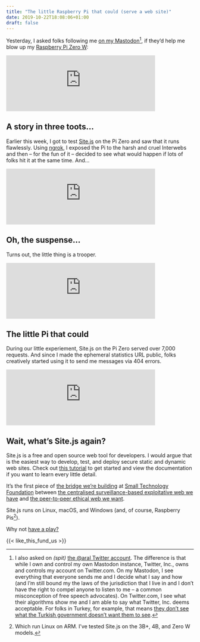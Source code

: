 ```yaml
---
title: "The little Raspberry Pi that could (serve a web site)"
date: 2019-10-22T18:08:06+01:00
draft: false
---
```


Yesterday, I asked folks following me [on my Mastodon](https://mastodon.ar.al/@aral)[^1], if they’d help me blow up my [Raspberry Pi Zero W](https://magpi.raspberrypi.org/articles/pi-zero-w):

<iframe src="https://mastodon.ar.al/@aral/103001447721807970/embed" class="mastodon-embed" style="max-width: 100%; border: 0" width="400" allowfullscreen="allowfullscreen"></iframe><script src="https://mastodon.ar.al/embed.js" async="async"></script>

## A story in three toots…

Earlier this week, I got to test [Site.js](https://sitejs.org) on the Pi Zero and saw that it runs flawlessly. Using [ngrok](https://ngrok.com), I exposed the Pi to the harsh and cruel Interwebs and then – for the fun of it – decided to see what would happen if lots of folks hit it at the same time. And…

<iframe src="https://mastodon.ar.al/@aral/103001381563324542/embed" class="mastodon-embed" style="max-width: 100%; border: 0" width="400" allowfullscreen="allowfullscreen"></iframe><script src="https://mastodon.ar.al/embed.js" async="async"></script>

## Oh, the suspense…

Turns out, the little thing is a trooper.

<iframe src="https://mastodon.ar.al/@aral/103001463882277099/embed" class="mastodon-embed" style="max-width: 100%; border: 0" width="400" allowfullscreen="allowfullscreen"></iframe><script src="https://mastodon.ar.al/embed.js" async="async"></script>

## The little Pi that could

During our little experiement, Site.js on the Pi Zero served over 7,000 requests. And since I made the ephemeral statistics URL public, folks creatively started using it to send me messages via 404 errors.

<iframe src="https://mastodon.ar.al/@aral/103001652098940317/embed" class="mastodon-embed" style="max-width: 100%; border: 0" width="400" allowfullscreen="allowfullscreen"></iframe><script src="https://mastodon.ar.al/embed.js" async="async"></script>  

## Wait, what’s Site.js again?

Site.js is a free and open source web tool for developers. I would argue that is the easiest way to develop, test, and deploy secure static and dynamic web sites. Check out [this tutorial](https://ar.al/2019/10/11/build-a-simple-chat-app-with-site.js/) to get started and view the documentation if you want to learn every little detail.

It’s the first piece of [the bridge we’re building](https://small-tech.org/research-and-development) at [Small Technology Foundation](https://small-tech.org) between [the centralised surveillance-based exploitative web we have](https://ar.al/2019/05/02/slavery-2.0-and-how-to-avoid-it-a-practical-guide-for-cyborgs/) and [the peer-to-peer ethical web we want](https://ar.al/2019/02/13/on-the-general-architecture-of-the-peer-web/).

Site.js runs on Linux, macOS, and Windows (and, of course, Raspberry Pis[^2]).

Why not [have a play?](https://sitejs.org)

{{< like_this_fund_us >}}

[^1]: I also asked on _(spit)_ [the @aral Twitter account](https://twitter.com/aral). The difference is that while I own and control my own Mastodon instance, Twitter, Inc., owns and controls my account on Twitter.com. On my Mastodon, I see everything that everyone sends me and I decide what I say and how (and I’m still bound my the laws of the jurisdiction that I live in and I don’t have the right to compel anyone to listen to me – a common misconception of free speech advocates). On Twitter.com, I see what their algorithms show me and I am able to say what Twitter, Inc. deems acceptable. For folks in Turkey, for example, that means [they don’t see what the Turkish government doesn’t want them to see](https://twitter.com/aral/status/1176767399825235968).

[^2]: Which run Linux on ARM. I’ve tested Site.js on the 3B+, 4B, and Zero W models.
